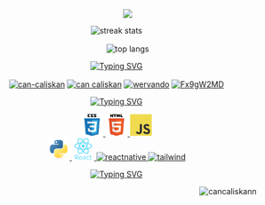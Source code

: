 
<div align="center" style=">


<h1 align="center">


</a>
<dl>
 <dd>
   
<img align=center width=150 src="https://media.tenor.com/eT65efTNamoAAAAj/bonfire-darksouls.gif">
    
  </dd>
</dl>
<div align=center>
  <img width=390 src="https://github-readme-streak-stats-salesp07.vercel.app/?user=cancaliskann&count_private=true&theme=react&border_radius=10" alt="streak stats"/>
  
  <br/>
  <dl>
   <dd>
  <img width=325 align="center" src="https://github-readme-stats-salesp07.vercel.app/api/top-langs/?username=cancaliskann&hide=HTML&langs_count=8&layout=compact&theme=react&border_radius=10&size_weight=0.5&count_weight=0.5&exclude_repo=github-readme-stats" alt="top langs" />
</div>
</dd>
 </dl>
<a href="https://git.io/typing-svg"><img src="https://readme-typing-svg.herokuapp.com?font=Truculenta&size=40&pause=1000&color=F7AC1D&center=true&vCenter=true&random=false&width=435&lines=you+can+find+me+on%3A" alt="Typing SVG" /></a>
<p align="center">
<a href="https://linkedin.com/in/can-caliskan" target="blank"><img align="center" src="https://raw.githubusercontent.com/rahuldkjain/github-profile-readme-generator/master/src/images/icons/Social/linked-in-alt.svg" alt="can-caliskan" height="30" width="40" /></a>
<a href="https://stackoverflow.com/users/can caliskan" target="blank"><img align="center" src="https://raw.githubusercontent.com/rahuldkjain/github-profile-readme-generator/master/src/images/icons/Social/stack-overflow.svg" alt="can caliskan" height="30" width="40" /></a>
<a href="https://instagram.com/wervando" target="blank"><img align="center" src="https://raw.githubusercontent.com/rahuldkjain/github-profile-readme-generator/master/src/images/icons/Social/instagram.svg" alt="wervando" height="30" width="40" /></a>
<a href="https://discord.gg/Fx9gW2MD" target="blank"><img align="center" src="https://raw.githubusercontent.com/rahuldkjain/github-profile-readme-generator/master/src/images/icons/Social/discord.svg" alt="Fx9gW2MD" height="30" width="40" /></a>
</p>

<a href="https://git.io/typing-svg"><img src="https://readme-typing-svg.herokuapp.com?font=Truculenta&size=35&pause=1000&color=9F6F13&center=true&vCenter=true&random=false&width=435&lines=Languages+and+Tools+i+am+learning%3A" alt="Typing SVG" /></a>
<p align="center"> <a href="https://www.w3schools.com/css/" target="_blank" rel="noreferrer"> <img src="https://raw.githubusercontent.com/devicons/devicon/master/icons/css3/css3-original-wordmark.svg" alt="css3" width="40" height="40"/> </a> <a href="https://www.w3.org/html/" target="_blank" rel="noreferrer"> <img src="https://raw.githubusercontent.com/devicons/devicon/master/icons/html5/html5-original-wordmark.svg" alt="html5" width="40" height="40"/> </a> <a href="https://developer.mozilla.org/en-US/docs/Web/JavaScript" target="_blank" rel="noreferrer"> <img src="https://raw.githubusercontent.com/devicons/devicon/master/icons/javascript/javascript-original.svg" alt="javascript" width="40" height="40"/> </a> <a href="https://www.python.org" target="_blank" rel="noreferrer"> <br> <img src="https://raw.githubusercontent.com/devicons/devicon/master/icons/python/python-original.svg" alt="python" width="40" height="40"/> </a> <a href="https://reactjs.org/" target="_blank" rel="noreferrer"> <img src="https://raw.githubusercontent.com/devicons/devicon/master/icons/react/react-original-wordmark.svg" alt="react" width="40" height="40"/> </a> <a href="https://reactnative.dev/" target="_blank" rel="noreferrer"> <img src="https://reactnative.dev/img/header_logo.svg" alt="reactnative" width="40" height="40"/> </a> <a href="https://tailwindcss.com/" target="_blank" rel="noreferrer"> <img src="https://www.vectorlogo.zone/logos/tailwindcss/tailwindcss-icon.svg" alt="tailwind" width="40" height="40"/> </a> </p>

<a href="https://git.io/typing-svg"><img src="https://readme-typing-svg.herokuapp.com?font=Truculenta&size=30&pause=1000&color=62440B&center=true&vCenter=true&multiline=true&random=false&width=435&lines=feel+free+to+check+my+pinned+repos!;i+include+gifs+too+%3A)" alt="Typing SVG" /></a>

</div>

<p align="right"> <img src="https://komarev.com/ghpvc/?username=cancaliskann&label=Profile%20views&color=0e75b6&style=flat" alt="cancaliskann" /> </p>
